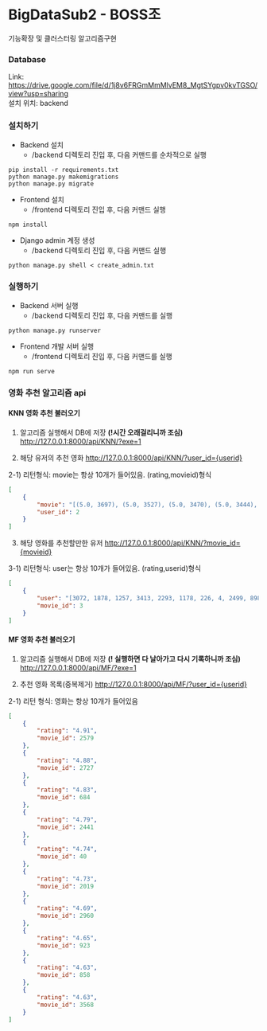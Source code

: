 # BigDataSub2 - BOSS조

기능확장 및 클러스터링 알고리즘구현

### Database

Link: https://drive.google.com/file/d/1j8v6FRGmMmMlvEM8_MgtSYgpv0kvTGSO/view?usp=sharing<br/>
설치 위치: backend

### 설치하기

- Backend 설치
  - /backend 디렉토리 진입 후, 다음 커맨드를 순차적으로 실행

```
pip install -r requirements.txt
python manage.py makemigrations
python manage.py migrate
```

- Frontend 설치
  - /frontend 디렉토리 진입 후, 다음 커맨드 실행

```
npm install
```

- Django admin 계정 생성
  - /backend 디렉토리 진입 후, 다음 커맨드 실행

```
python manage.py shell < create_admin.txt
```



### 실행하기

- Backend 서버 실행
  - /backend 디렉토리 진입 후, 다음 커맨드를 실행

```
python manage.py runserver
```

- Frontend 개발 서버 실행
  - /frontend 디렉토리 진입 후, 다음 커맨드를 실행

```
npm run serve
```



### 영화 추천 알고리즘 api

#### KNN 영화 추천 불러오기

1) 알고리즘 실행해서 DB에 저장 **(!시간 오래걸리니까 조심)**
http://127.0.0.1:8000/api/KNN/?exe=1

2) 해당 유저의 추천 영화
http://127.0.0.1:8000/api/KNN/?user_id={userid}

2-1) 리턴형식: movie는 항상 10개가 들어있음. (rating,movieid)형식
```json
[
    {
        "movie": "[(5.0, 3697), (5.0, 3527), (5.0, 3470), (5.0, 3444), (5.0, 3439), (5.0, 3404), (5.0, 3265), (5.0, 3200), (5.0, 2985), (5.0, 2632)]",
        "user_id": 2
    }
]
```



3) 해당 영화를 추천할만한 유저
http://127.0.0.1:8000/api/KNN/?movie_id={movieid}

3-1) 리턴형식: user는 항상 10개가 들어있음. (rating,userid)형식

```json
[
    {
        "user": "[3072, 1878, 1257, 3413, 2293, 1178, 226, 4, 2499, 898]",
        "movie_id": 3
    }
]
```



#### MF 영화 추천 불러오기

1) 알고리즘 실행해서 DB에 저장 **(! 실행하면 다 날아가고 다시 기록하니까 조심)**
http://127.0.0.1:8000/api/MF/?exe=1

2) 추천 영화 목록(중복제거)
http://127.0.0.1:8000/api/MF/?user_id={userid}

2-1) 리턴 형식: 영화는 항상 10개가 들어있음
```json
[
    {
        "rating": "4.91",
        "movie_id": 2579
    },
    {
        "rating": "4.88",
        "movie_id": 2727
    },
    {
        "rating": "4.83",
        "movie_id": 684
    },
    {
        "rating": "4.79",
        "movie_id": 2441
    },
    {
        "rating": "4.74",
        "movie_id": 40
    },
    {
        "rating": "4.73",
        "movie_id": 2019
    },
    {
        "rating": "4.69",
        "movie_id": 2960
    },
    {
        "rating": "4.65",
        "movie_id": 923
    },
    {
        "rating": "4.63",
        "movie_id": 858
    },
    {
        "rating": "4.63",
        "movie_id": 3568
    }
]
```


